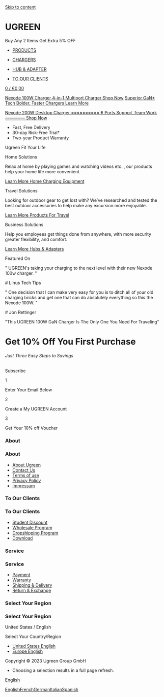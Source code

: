 [Skip to content](https://eu.ugreen.com/#MainContent)

UGREEN
==========

Buy Any 2 Items Get Extra 5% OFF

[](https://eu.ugreen.com/)

[](https://eu.ugreen.com/)

* [PRODUCTS](https://eu.ugreen.com/#)

* [CHARGERS](https://eu.ugreen.com/#)

* [HUB & ADAPTER](https://eu.ugreen.com/#)

* [TO OUR CLIENTS](https://eu.ugreen.com/#)

[](https://eu.ugreen.com/search)

[](https://eu.ugreen.com/account)

[0 / €0,00](https://eu.ugreen.com/cart)

[Nexode 100W Charger 4-in-1 Multiport Charger Shop Now](https://products/ugreen-nexode-100w-usb-c-wall-charger) [Superior GaN\* Tech Bolder, Faster Chargers Learn More](https://eu.ugreen.com/products/ugreen-nexode-200w-usb-c-desktop-charger)

[Nexode 200W Desktop Charger ========== 6 Ports Support Team Work ---------- Shop Now](https://eu.ugreen.com/products/ugreen-nexode-200w-usb-c-desktop-charger)

* Fast, Free Delivery
* 30-day Risk-Free Trial\*
* Two-year Product Warranty

Ugreen Fit Your Life

Home Solutions

Relax at home by playing games and watching videos etc. , our products help your home life more convenient.

[Learn More Home Charging Equipment](https://eu.ugreen.com/collections/home-solutions)

Travel Solutions

Looking for outdoor gear to get lost with? We’ve researched and tested the best outdoor accessories to help make any excursion more enjoyable.

[Learn More Products For Travel](https://eu.ugreen.com/collections/travel-solutions)

Business Solutions

Help you employees get things done from anywhere, with more security greater flexibility, and comfort.

[Learn More Hubs & Adapters](https://eu.ugreen.com/collections/business-solution)

Featured On

" UGREEN's taking your charging to the next level with their new Nexode 100w charger. "

\# Linus Tech Tips

" One decision that I can make very easy for you is to ditch all of your old charging bricks and get one that can do absolutely everything so this the Nexode 100W. "

\# Jon Rettinger

 "This UGREEN 100W GaN Charger Is The Only One You Need For Traveling"

Get 10% Off You First Purchase
==========

###### Just Three Easy Steps to Savings ######

 Subscribe

 1

Enter Your Email Below

 2

Create a My UGREEN Account

 3

Get Your 10% off Voucher

### About ###

### About ###

* [About Ugreen](https://eu.ugreen.com/pages/about-ugreen)
* [Contact Us](https://eu.ugreen.com/pages/contact-us)
* [Terms of use](https://eu.ugreen.com/policies/terms-of-service)
* [Privacy Policy](https://eu.ugreen.com/policies/privacy-policy)
* [Impressum](https://eu.ugreen.com/pages/legal-notice)

### To Our Clients ###

### To Our Clients ###

* [Student Discount](https://eu.ugreen.com/pages/student-discount)
* [Wholesale Program](https://eu.ugreen.com/pages/wholesale-program)
* [Dropshipping Program](https://eu.ugreen.com/pages/dropshipping-program)
* [Download](https://eu.ugreen.com/pages/download)

### Service ###

### Service ###

* [Payment](https://eu.ugreen.com/pages/payment)
* [Warranty](https://eu.ugreen.com/pages/warranty)
* [Shipping & Delivery](https://eu.ugreen.com/policies/shipping-policy)
* [Return & Exchange](https://eu.ugreen.com/pages/return-exchange)

### Select Your Region ###

### Select Your Region ###

United States / English

Select Your Country/Region

[](javascript:void(0))

* [United States English](https://www.ugreen.com/?SkipCozyRedirect=yes)
* [Europe English](https://eu.ugreen.com/?SkipCozyRedirect=yes)

[](https://www.facebook.com/UgreenGlobal) [](https://www.tiktok.com/@ugreenofficial) [](https://mobile.twitter.com/ugreenofficial) [](https://eu.ugreen.com/www.instagram.com/ugreen_official)

Copyright © 2023 Ugreen Group GmbH

* Choosing a selection results in a full page refresh.

[](https://eu.ugreen.com/#)

[English](https://eu.ugreen.com/#)

[English](https://eu.ugreen.com/#)[French](https://eu.ugreen.com/#)[German](https://eu.ugreen.com/#)[Italian](https://eu.ugreen.com/#)[Spanish](https://eu.ugreen.com/#)

